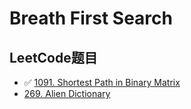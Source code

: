# Breath First Search

## LeetCode题目
* ✅ [1091. Shortest Path in Binary Matrix](https://leetcode.com/problems/shortest-path-in-binary-matrix/description/)
* [269. Alien Dictionary](https://leetcode.com/problems/alien-dictionary/)